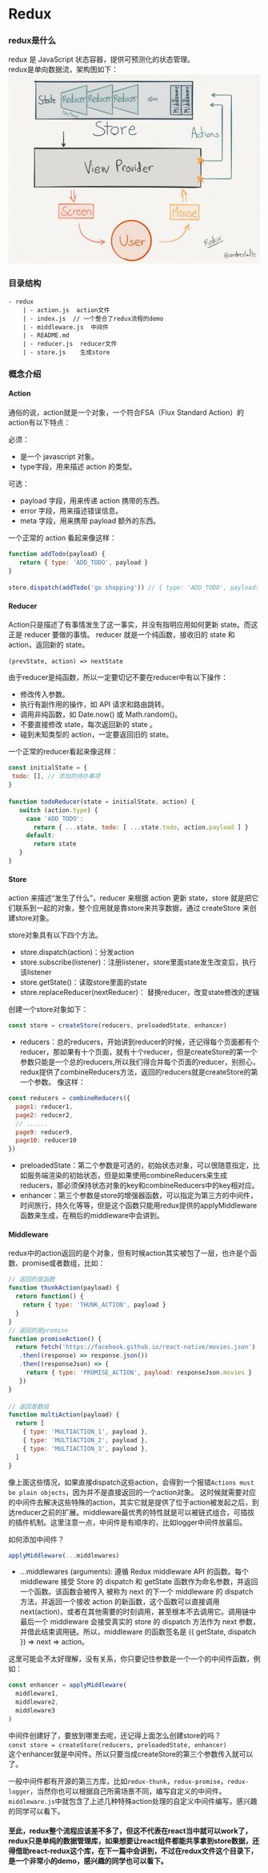 # Redux

### redux是什么
redux 是 JavaScript 状态容器，提供可预测化的状态管理。  
redux是单向数据流，架构图如下：  
![image](https://github.com/huangming1994/react-tutorial/blob/master/src/images/redux.png?raw=true)

### 目录结构
```
- redux
    | - action.js  action文件
    | - index.js  // 一个整合了redux流程的demo
    | - middleware.js  中间件
    | - README.md 
    | - reducer.js  reducer文件
    | - store.js    生成store
```

### 概念介绍
#### Action
通俗的说，action就是一个对象，一个符合FSA（Flux Standard Action）的action有以下特点： 
 
 必须：  
 * 是一个 javascript 对象。  
 * type字段，用来描述 action 的类型。
 
 可选：  
 * payload 字段，用来传递 action 携带的东西。
 * error 字段，用来描述错误信息。
 * meta 字段，用来携带 payload 额外的东西。
 
 一个正常的 action 看起来像这样：
 ```javascript
 function addTodo(payload) {
    return { type: 'ADD_TODO', payload }
 }
    
 store.dispatch(addTodo('go shopping')) // { type: 'ADD_TODO', payload: 'go shopping' }
```
 
 #### Reducer
 Action只是描述了有事情发生了这一事实，并没有指明应用如何更新 state。而这正是 reducer 要做的事情。
 reducer 就是一个纯函数，接收旧的 state 和 action，返回新的 state。  
 
 `(prevState, action) => nextState`  
 
 由于reducer是纯函数，所以一定要切记不要在reducer中有以下操作：
 * 修改传入参数。
 * 执行有副作用的操作，如 API 请求和路由跳转。
 * 调用非纯函数，如 Date.now() 或 Math.random()。
 * 不要直接修改 state，每次返回新的 state 。
 * 碰到未知类型的 action，一定要返回旧的 state。
 
 一个正常的reducer看起来像这样：
 ```javascript
 const initialState = {
  todo: [], // 添加的待办事项
 }
 
 function todoReducer(state = initialState, action) {
    switch (action.type) {
      case 'ADD_TODO':
        return { ...state, todo: [ ...state.todo, action.payload ] }
      default:
        return state
    }
 }
```

#### Store
 action 来描述“发生了什么”，reducer 来根据 action 更新 state，store 就是把它们联系到一起的对象，整个应用就是靠store来共享数据，通过 createStore 来创建store对象。  
 
store对象具有以下四个方法。
 * store.dispatch(action)：分发action
 * store.subscribe(listener)：注册listener，store里面state发生改变后，执行该listener
 * store.getState()：读取store里面的state
 * store.replaceReducer(nextReducer)： 替换reducer，改变state修改的逻辑
 
 创建一个store对象如下：
```javascript
const store = createStore(reducers, preloadedState, enhancer)
```
* reducers：总的reducers，开始讲到reducer的时候，还记得每个页面都有个reducer，那如果有十个页面，就有十个reducer，但是createStore的第一个参数只能是一个总的reducers,所以我们得合并每个页面的reducer，别担心，redux提供了combineReducers方法，返回的reducers就是createStore的第一个参数。
像这样：
```javascript
const reducers = combineReducers({
  page1: reducer1,
  page2: reducer2,
  // ......
  page9: reducer9,
  page10: reducer10
})
```
* preloadedState：第二个参数是可选的，初始状态对象，可以很随意指定，比如服务端渲染的初始状态，但是如果使用combineReducers来生成reducers，那必须保持状态对象的key和combineReducers中的key相对应。
* enhancer：第三个参数是store的增强器函数，可以指定为第三方的中间件，时间旅行，持久化等等，但是这个函数只能用redux提供的applyMiddleware函数来生成，在稍后的middleware中会讲到。

#### Middleware
redux中的action返回的是个对象，但有时候action其实被包了一层，也许是个函数、promise或者数组，比如：
```javascript
// 返回的是函数
function thunkAction(payload) {
  return function() {
    return { type: 'THUNK_ACTION', payload }
  }
}  
// 返回的是promise
function promiseAction() {
  return fetch('https://facebook.github.io/react-native/movies.json')
   .then((response) => response.json())
   .then((responseJson) => {
     return { type: 'PROMISE_ACTION', payload: responseJson.movies }
   })
}

// 返回是数组
function multiAction(payload) {
  return [
    { type: 'MULTIACTION_1', payload },
    { type: 'MULTIACTION_2', payload },
    { type: 'MULTIACTION_3', payload },
  ]
}
```
像上面这些情况，如果直接dispatch这些action，会得到一个报错`Actions must be plain objects`，因为并不是直接返回的一个action对象。
这时候就需要对应的中间件去解决这些特殊的action，其实它就是提供了位于action被发起之后，到达reducer之前的扩展。middleware最优秀的特性就是可以被链式组合，可插拔的插件机制。这里注意一点，中间件是有顺序的，比如logger中间件放最后。

如何添加中间件？
```javascript
applyMiddleware(...middlewares)
```
* ...middlewares (arguments): 遵循 Redux middleware API 的函数。每个 middleware 接受 Store 的 dispatch 和 getState 函数作为命名参数，并返回一个函数。该函数会被传入 被称为 next 的下一个 middleware 的 dispatch 方法，并返回一个接收 action 的新函数，这个函数可以直接调用 next(action)，或者在其他需要的时刻调用，甚至根本不去调用它。调用链中最后一个 middleware 会接受真实的 store 的 dispatch 方法作为 next 参数，并借此结束调用链。所以，middleware 的函数签名是 ({ getState, dispatch }) => next => action。
  
这里可能会不太好理解，没有关系，你只要记住参数是一个一个的中间件函数，例如：
```javascript
const enhancer = applyMiddleware(
  middleware1,
  middleware2,
  middleware3
)
```
中间件创建好了，要放到哪里去呢，还记得上面怎么创建store的吗？  
`const store = createStore(reducers, preloadedState, enhancer)`  
这个enhancer就是中间件。所以只要当成createStore的第三个参数传入就可以了。

一般中间件都有开源的第三方库，比如`redux-thunk`，`redux-promise`，`redux-logger`，当然你也可以根据自己所需场景不同，编写自定义的中间件。`middleware.js`中就包含了上述几种特殊action处理的自定义中间件编写，感兴趣的同学可以看下。

#### 至此，redux整个流程应该差不多了，但这不代表在react当中就可以work了，redux只是单纯的数据管理库，如果想要让react组件都能共享拿到store数据，还得借助react-redux这个库，在下一篇中会讲到，不过在redux文件这个目录下，是一个非常小的demo，感兴趣的同学也可以看下。
